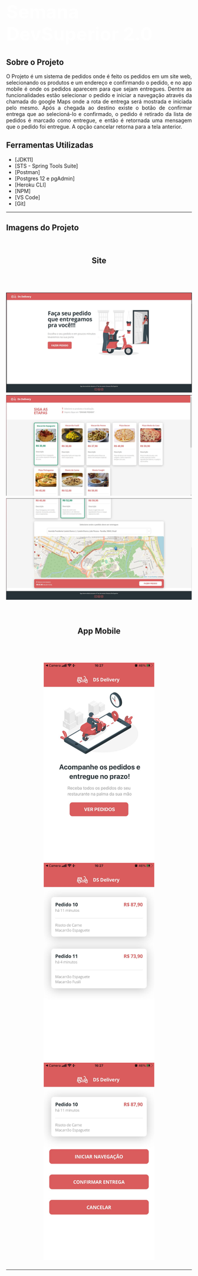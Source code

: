 <h1 style="color:white;font-size:50px;font-weight:bold">Semana DevSuperior 2.0</h1>

<h2 id="sobre">Sobre o Projeto</h2>

<div style="text-align: justify">O Projeto é um sistema de pedidos onde é feito os pedidos em um site web, selecionando os produtos e um endereço e confirmando o pedido, e
no app mobile é onde os pedidos aparecem para que sejam entregues. Dentre as funcionalidades estão selecionar o pedido e iniciar a navegação
através da chamada do google Maps onde a rota de entrega será mostrada e iniciada pelo mesmo. Após a chegada ao destino existe o botão de 
confirmar entrega que ao selecioná-lo e confirmado, o pedido é retirado da lista de pedidos é marcado como entregue, e então é retornada uma
mensagem que o pedido foi entregue. A opção cancelar retorna para a tela anterior.</div>


<h2 id="ferramentas">Ferramentas Utilizadas</h2>

- [JDK11]
- [STS - Spring Tools Suite]
- [Postman]
- [Postgres 12 e pgAdmin]
- [Heroku CLI]
- [NPM]
- [VS Code]
- [Git]

<hr>

<h2 id="padraocamadasadotado">Imagens do Projeto</h2>
</br>
<h2 align="center">Site</h2>
</br>
<h1 align="center">
    <img alt="Logo" src="./imagens/frontweb1.JPG" width="600px" />
    <img alt="Logo" src="./imagens/frontweb2.JPG" width="600px" />
    <img alt="Logo" src="./imagens/frontweb3.JPG" width="600px" />
</h1>
</br>
<h2 align="center">App Mobile</h2>
</br>
<h1 align="center">
    <img alt="Logo" src="./imagens/frontmobile1.JPG" width="300px" />
    <img alt="Logo" src="./imagens/frontmobile2.JPG" width="300px" />
    <img alt="Logo" src="./imagens/frontmobile3.JPG" width="300px" />    
</h1>

<hr>
